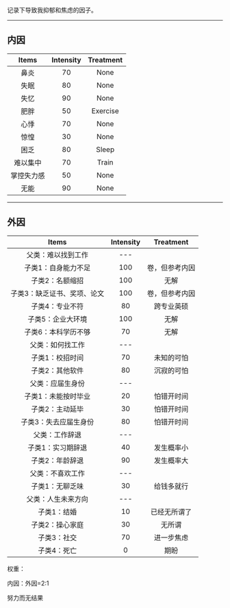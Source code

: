 记录下导致我抑郁和焦虑的因子。

---

## 内因

|   Items    | Intensity | Treatment |
| :--------: | :-------: | :-------: |
|    鼻炎    |    70     |   None    |
|    失眠    |    80     |   None    |
|    失忆    |    90     |   None    |
|    肥胖    |    50     | Exercise  |
|    心悸    |    70     |   None    |
|    惊惶    |    30     |   None    |
|    困乏    |    80     |   Sleep   |
|  难以集中  |    70     |   Train   |
| 掌控失力感 |    50     |   None    |
|    无能    |    90     |   None    |



----

## 外因

|            Items            | Intensity |   Treatment    |
| :-------------------------: | :-------: | :------------: |
|     父类：难以找到工作      |    ---    |                |
|     子类1：自身能力不足     |    100    | 卷，但参考内因 |
|       子类2：名额缩招       |    100    |      无解      |
| 子类3：缺乏证书、奖项、论文 |    100    | 卷，但参考内因 |
|       子类4：专业不符       |    80     |   跨专业英硕   |
|      子类5：企业大环境      |    100    |      无解      |
|     子类6：本科学历不够     |    70     |      无解      |
|      父类：如何找工作       |    ---    |                |
|       子类1：校招时间       |    70     |   未知的可怕   |
|       子类2：其他软件       |    80     |   沉寂的可怕   |
|      父类：应届生身份       |    ---    |                |
|     子类1：未能按时毕业     |    20     |   怕错开时间   |
|       子类2：主动延毕       |    30     |   怕错开时间   |
|    子类3：失去应届生身份    |    80     |   怕错开时间   |
|       父类：工作辞退        |    ---    |                |
|      子类1：实习期辞退      |    40     |   发生概率小   |
|       子类2：年龄辞退       |    90     |   发生概率大   |
|      父类：不喜欢工作       |    ---    |                |
|       子类1：无聊乏味       |    30     |   给钱多就行   |
|     父类：人生未来方向      |    ---    |                |
|         子类1：结婚         |    10     |  已经无所谓了  |
|       子类2：操心家庭       |    30     |     无所谓     |
|         子类3：社交         |    70     |   进一步焦虑   |
|         子类4：死亡         |     0     |      期盼      |

权重：

内因：外因=2:1

努力而无结果

